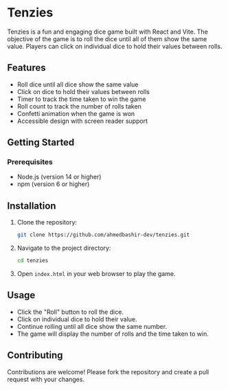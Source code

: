 # Tenzies
Tenzies is a fun and engaging dice game built with React and Vite. The objective of the game is to roll the dice until all of them show the same value. Players can click on individual dice to hold their values between rolls.


## Features

- Roll dice until all dice show the same value
- Click on dice to hold their values between rolls
- Timer to track the time taken to win the game
- Roll count to track the number of rolls taken
- Confetti animation when the game is won
- Accessible design with screen reader support

## Getting Started

### Prerequisites

- Node.js (version 14 or higher)
- npm (version 6 or higher)


## Installation

1. Clone the repository:
    ```sh
    git clone https://github.com/ahmedbashir-dev/tenzies.git
    ```
2. Navigate to the project directory:
    ```sh
    cd tenzies
    ```
3. Open `index.html` in your web browser to play the game.

## Usage

- Click the "Roll" button to roll the dice.
- Click on individual dice to hold their value.
- Continue rolling until all dice show the same number.
- The game will display the number of rolls and the time taken to win.

## Contributing

Contributions are welcome! Please fork the repository and create a pull request with your changes.


